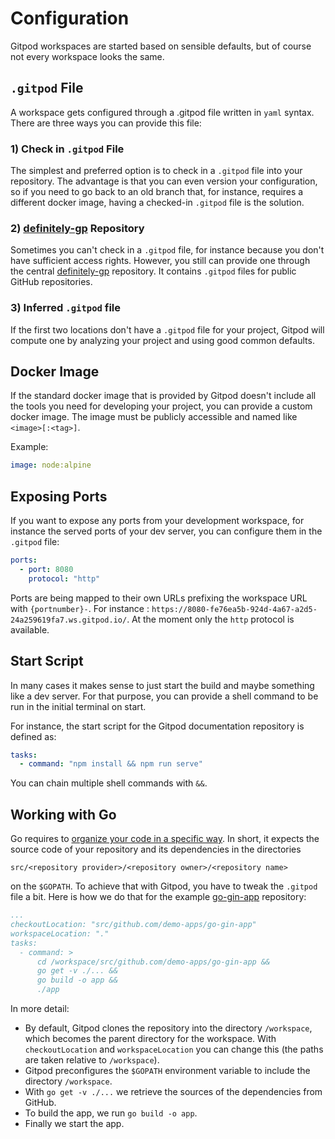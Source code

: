 # Configuration

Gitpod workspaces are started based on sensible defaults, but of course not every workspace looks the same.

## `.gitpod` File

A workspace gets configured through a .gitpod file written in `yaml` syntax. There are three ways you can provide this file:
### 1) Check in `.gitpod` File

The simplest and preferred option is to check in a `.gitpod` file into your repository. The advantage is that you can even 
version your configuration, so if you need to go back to an old branch that, for instance, requires a different docker image,
having a checked-in `.gitpod` file is the solution.

### 2) [definitely-gp](https://github.com/gitpod-io/definitely-gp) Repository

Sometimes you can't check in a `.gitpod` file, for instance because you don't have sufficient access rights. However, you still can provide 
one through the central [definitely-gp](https://github.com/gitpod-io/definitely-gp) repository. It contains 
`.gitpod` files for public GitHub repositories. 

### 3) Inferred `.gitpod` file

If the first two locations don't have a `.gitpod` file for your project, Gitpod will compute one
by analyzing your project and using good common defaults.

## Docker Image

If the standard docker image that is provided by Gitpod doesn't include all the tools you need for developing your project, you can provide
a custom docker image. The image must be publicly accessible and named like `<image>[:<tag>]`.

Example:
```yaml
image: node:alpine
```

## Exposing Ports

If you want to expose any ports from your development workspace, for instance the served ports of your dev server, 
you can configure them in the `.gitpod` file:
```yaml
ports:
  - port: 8080
    protocol: "http"
```
Ports are being mapped to their own URLs prefixing the workspace URL with `{portnumber}-`.
For instance : `https://8080-fe76ea5b-924d-4a67-a2d5-24a259619fa7.ws.gitpod.io/`.
At the moment only the `http` protocol is available.

## Start Script

In many cases it makes sense to just start the build and maybe something like a dev server.
For that purpose, you can provide a shell command to be run in the initial terminal on start.

For instance, the start script for the Gitpod documentation repository is defined as:
```yaml
tasks:
  - command: "npm install && npm run serve"
```
You can chain multiple shell commands with `&&`. 

## Working with Go

Go requires to [organize your code in a specific way](https://golang.org/doc/code.html#Organization).
In short, it expects the source code of your repository and its dependencies in the directories
```
src/<repository provider>/<repository owner>/<repository name>
```
on the `$GOPATH`.
To achieve that with Gitpod, you have to tweak the `.gitpod` file a bit. Here is how we do that for the 
example [go-gin-app](https://github.com/gitpod-io/definitely-gp/blob/master/go-gin-app/.gitpod) repository:
```yaml
...
checkoutLocation: "src/github.com/demo-apps/go-gin-app"
workspaceLocation: "."
tasks:
  - command: >
      cd /workspace/src/github.com/demo-apps/go-gin-app && 
      go get -v ./... && 
      go build -o app && 
      ./app
```
In more detail:
* By default, Gitpod clones the repository into the directory `/workspace`, which becomes 
the parent directory for the workspace. With `checkoutLocation` and `workspaceLocation` 
you can change this (the paths are taken relative to `/workspace`).
* Gitpod preconfigures the `$GOPATH` environment variable to include the directory `/workspace`.
* With `go get -v ./...` we retrieve the sources of the dependencies from GitHub.
* To build the app, we run `go build -o app`.
* Finally we start the app.
